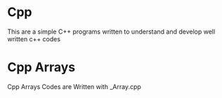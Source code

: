 # Cpp

This are a simple C++ programs written to understand and develop well written c++ codes

# Cpp Arrays

Cpp Arrays Codes are Written with \_Array.cpp
